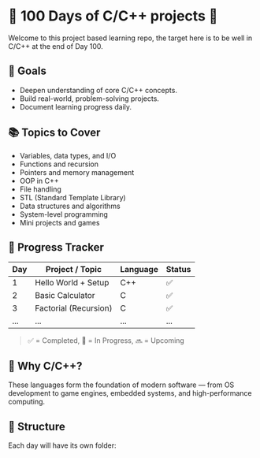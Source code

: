 # 🚀 100 Days of C/C++ projects 🚀
Welcome to this project based learning repo, the target here is to be well in C/C++ at the end of Day 100.

## 🎯 Goals
- Deepen understanding of core C/C++ concepts.
- Build real-world, problem-solving projects.
- Document learning progress daily.

## 📚 Topics to Cover
- Variables, data types, and I/O
- Functions and recursion
- Pointers and memory management
- OOP in C++
- File handling
- STL (Standard Template Library)
- Data structures and algorithms
- System-level programming
- Mini projects and games

## 📅 Progress Tracker

| Day | Project / Topic | Language | Status |
|-----|------------------|----------|--------|
| 1   | Hello World + Setup | C++ | ✅ |
| 2   | Basic Calculator | C | ✅ |
| 3   | Factorial (Recursion) | C | ✅ |
| ... | ... | ... | ... |

> ✅ = Completed, 🔄 = In Progress, 🔜 = Upcoming

## 🧠 Why C/C++?
These languages form the foundation of modern software — from OS development to game engines, embedded systems, and high-performance computing.

## 📂 Structure
Each day will have its own folder:
